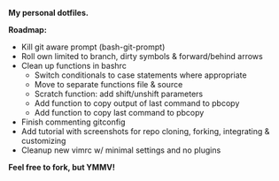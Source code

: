 **My personal dotfiles.**

**Roadmap:**
- Kill git aware prompt (bash-git-prompt)
- Roll own limited to branch, dirty symbols & forward/behind arrows
- Clean up functions in bashrc
    - Switch conditionals to case statements where appropriate
    - Move to separate functions file & source
    - Scratch function: add shift/unshift parameters
    - Add function to copy output of last command to pbcopy
    - Add function to copy last command to pbcopy
- Finish commenting gitconfig
- Add tutorial with screenshots for repo cloning, forking, integrating & customizing
- Cleanup new vimrc w/ minimal settings and no plugins

**Feel free to fork, but YMMV!**
